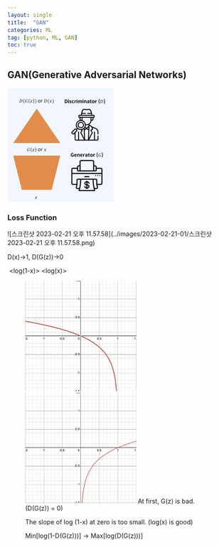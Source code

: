 ```yaml
---
layout: single
title:  "GAN"
categories: ML
tag: [python, ML, GAN]
toc: true
---
```


## GAN(Generative Adversarial Networks)

<img src="../images/2023-02-21-01/GAN.png" alt="GAN" style="zoom:25%;" />

### Loss Function

![스크린샷 2023-02-21 오후 11.57.58](../images/2023-02-21-01/스크린샷 2023-02-21 오후 11.57.58.png)

D(x)->1, D(G(z))->0    

​                    <log(1-x)>                                          <log(x)> 


<figure class="half">
    <img src="../images/2023-02-21-01/log(1-x).png" style="zoom:25%;">
    <img src="../images/2023-02-21-01/log(x).png" style="zoom:25%;">
At first, G(z) is bad. (D(G(z)) = 0)

The slope of log (1-x) at zero is too small. (log(x) is good)

Min[log(1-D(G(z)))] -> Max[log(D(G(z)))]

